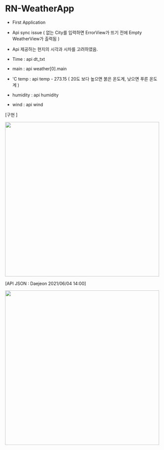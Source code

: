 # RN-WeatherApp
 - First Application
 - Api sync issue ( 없는 City를 입력하면 ErrorView가 뜨기 전에 Empty WeatherView가 출력됨 )
 - Api 제공하는 현지의 시각과 시차를 고려하였음.


 - Time : api dt_txt
 - main : api weather[0].main
 - 'C temp : api temp - 273.15    ( 20도 보다 높으면 붉은 온도계, 낮으면 푸른 온도계 )
 - humidity : api humidity
 - wind : api wind




[구현 ]

<img src="https://user-images.githubusercontent.com/73640793/120756480-42914300-c54a-11eb-9b82-84ebc3de18f2.gif" width="500" >




[API JSON : Daejeon 2021/06/04 14:00]

<img src="https://user-images.githubusercontent.com/73640793/120752521-d19b5c80-c544-11eb-92c6-3eec06ec91e5.png" width="500" >

